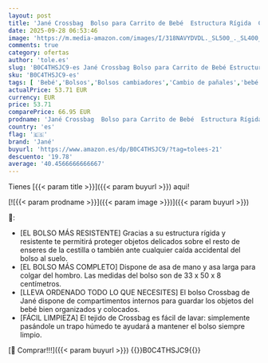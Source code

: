 ```yaml
---
layout: post
title: 'Jané Crossbag  Bolso para Carrito de Bebé  Estructura Rígida  Compartimentos Internos  Asa de Mano y Hombro  Fácil de Limpiar'
date: 2025-09-28 06:53:46
image: 'https://m.media-amazon.com/images/I/318NAVYDVDL._SL500_._SL400_.jpg'
comments: true
category: ofertas
author: 'tole.es'
slug: 'B0C4THSJC9-es Jané Crossbag Bolso para Carrito de Bebé Estructura Rígida...'
sku: 'B0C4THSJC9-es'
tags: [ 'Bebé','Bolsos','Bolsos cambiadores','Cambio de pañales','bebé','jané','🇪🇸', ]
actualPrice: 53.71 EUR
currency: EUR
price: 53.71
comparePrice: 66.95 EUR
prodname: 'Jané Crossbag  Bolso para Carrito de Bebé  Estructura Rígida  Compartimentos Internos  Asa de Mano y Hombro  Fácil de Limpiar'
country: 'es'
flag: '🇪🇸'
brand: 'Jané'
buyurl: 'https://www.amazon.es/dp/B0C4THSJC9/?tag=tolees-21'
descuento: '19.78'
average: '40.4566666666667'
---
```


Tienes [{{< param title >}}]({{< param buyurl >}}) aqui!

[![{{< param prodname >}}]({{< param image >}})]({{< param buyurl >}})

🔎:

- [EL BOLSO MÁS RESISTENTE] Gracias a su estructura rígida y resistente te permitirá proteger objetos delicados sobre el resto de enseres de la cestilla o también ante cualquier caída accidental del bolso al suelo.
- [EL BOLSO MÁS COMPLETO] Dispone de asa de mano y asa larga para colgar del hombro. Las medidas del bolso son de 33 x 50 x 8 centímetros.
- [LLEVA ORDENADO TODO LO QUE NECESITES] El bolso Crossbag de Jané dispone de compartimentos internos para guardar los objetos del bebé bien organizados y colocados.
- [FÁCIL LIMPIEZA] El tejido de Crossbag es fácil de lavar: simplemente pasándole un trapo húmedo te ayudará a mantener el bolso siempre limpio.

[🛒 Comprar!!!]({{< param buyurl >}})
{{<world>}}B0C4THSJC9{{</world>}}
